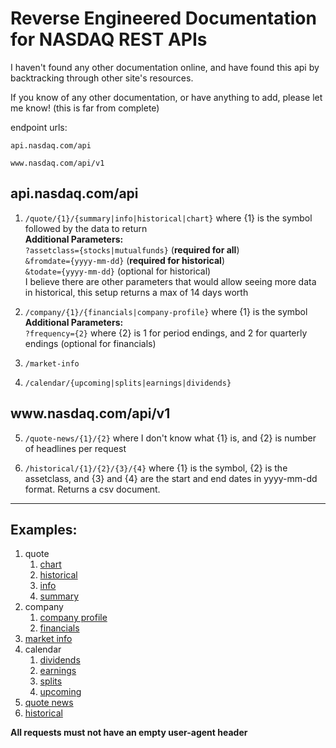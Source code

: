 # Reverse Engineered Documentation for NASDAQ REST APIs

I haven't found any other documentation online, and have found this api by backtracking through other site's resources.

If you know of any other documentation, or have anything to add, please let me know! (this is far from complete)


endpoint urls:

```api.nasdaq.com/api```

```www.nasdaq.com/api/v1```


## api.nasdaq.com/api

1. ```/quote/{1}/{summary|info|historical|chart}``` where {1} is the symbol followed by the data to return  
    **Additional Parameters:**  
    ```?assetclass={stocks|mutualfunds}``` (**required for all**)  
    ```&fromdate={yyyy-mm-dd}``` (**required for historical**)  
    ```&todate={yyyy-mm-dd}``` (optional for historical)  
    I believe there are other parameters that would allow seeing more data in historical, this setup returns a max of 14 days worth

2. ```/company/{1}/{financials|company-profile}``` where {1} is the symbol  
    **Additional Parameters:**  
    ```?frequency={2}``` where {2} is 1 for period endings, and 2 for quarterly endings (optional for financials)

3. ```/market-info```

4. ```/calendar/{upcoming|splits|earnings|dividends}```


## ww<span>w.</span>nasdaq.com/api/v1

5. ```/quote-news/{1}/{2}``` where I don't know what {1} is, and {2} is number of headlines per request

6. ```/historical/{1}/{2}/{3}/{4}``` where {1} is the symbol, {2} is the assetclass, and {3} and {4} are the start and end dates in yyyy-mm-dd format. Returns a csv document.

---

## Examples:
1. quote  
    1. [chart](https://api.nasdaq.com/api/quote/MSFT/chart?assetclass=stocks)  
    2. [historical](https://api.nasdaq.com/api/quote/MSFT/historical?assetclass=stocks&fromdate=2020-10-15&todate=2020-10-30)  
    3. [info](https://api.nasdaq.com/api/quote/MSFT/info?assetclass=stocks)  
    4. [summary](https://api.nasdaq.com/api/quote/MSFT?assetclass=stocks)  
2. company  
    1. [company profile](https://api.nasdaq.com/api/company/MSFT/company-profile)  
    2. [financials](https://api.nasdaq.com/api/company/MSFT/financials?frequency=1)  
3. [market info](https://api.nasdaq.com/api/market-info)  
4. calendar  
    1. [dividends](https://api.nasdaq.com/api/calendar/dividends)  
    2. [earnings](https://api.nasdaq.com/api/calendar/earnings)  
    3. [splits](https://api.nasdaq.com/api/calendar/splits)  
    4. [upcoming](https://api.nasdaq.com/api/calendar/upcoming)  
5. [quote news](https://www.nasdaq.com/api/v1/quote-news/1/5)  
6. [historical](https://www.nasdaq.com/api/v1/MSFT/stocks/2020-10-15/2020-10-30)  

**All requests must not have an empty user-agent header**